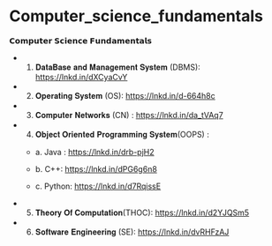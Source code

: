 # Computer_science_fundamentals

𝗖𝗼𝗺𝗽𝘂𝘁𝗲𝗿 𝗦𝗰𝗶𝗲𝗻𝗰𝗲 𝗙𝘂𝗻𝗱𝗮𝗺𝗲𝗻𝘁𝗮𝗹𝘀

- 1. 𝐃𝐚𝐭𝐚𝐁𝐚𝐬𝐞 𝐚𝐧𝐝 𝐌𝐚𝐧𝐚𝐠𝐞𝐦𝐞𝐧𝐭 𝐒𝐲𝐬𝐭𝐞𝐦 (DBMS):
https://lnkd.in/dXCyaCvY


- 2. 𝐎𝐩𝐞𝐫𝐚𝐭𝐢𝐧𝐠 𝐒𝐲𝐬𝐭𝐞𝐦 (OS):
https://lnkd.in/d-664h8c


- 3. 𝐂𝐨𝐦𝐩𝐮𝐭𝐞𝐫 𝐍𝐞𝐭𝐰𝐨𝐫𝐤𝐬 (CN) :
https://lnkd.in/da_tVAq7


- 4. 𝐎𝐛𝐣𝐞𝐜𝐭 𝐎𝐫𝐢𝐞𝐧𝐭𝐞𝐝 𝐏𝐫𝐨𝐠𝐫𝐚𝐦𝐦𝐢𝐧𝐠 𝐒𝐲𝐬𝐭𝐞𝐦(OOPS) :

    - a. Java : https://lnkd.in/drb-pjH2

    - b. C++: https://lnkd.in/dPG6g6n8

    - c. Python: https://lnkd.in/d7RqissE



- 5. 𝐓𝐡𝐞𝐨𝐫𝐲 𝐎𝐟 𝐂𝐨𝐦𝐩𝐮𝐭𝐚𝐭𝐢𝐨𝐧(THOC):
https://lnkd.in/d2YJQSm5



- 6. 𝐒𝐨𝐟𝐭𝐰𝐚𝐫𝐞 𝐄𝐧𝐠𝐢𝐧𝐞𝐞𝐫𝐢𝐧𝐠 (SE):
https://lnkd.in/dvRHFzAJ
